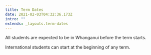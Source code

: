 ```yaml
---
title: Term Dates
date: 2021-02-03T04:32:36.173Z
intro: ""
extends: _layouts.term-dates
---
```


All students are expected to be in Whanganui before the term starts.

International students can start at the beginning of any term.